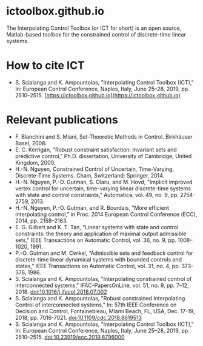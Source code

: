# ictoolbox.github.io

The Interpolating Control Toolbox (or ICT for short) is an open source, Matlab-based toolbox for the constrained control of discrete-time linear systems.

# How to cite ICT
*  S. Scialanga and K. Ampountolas, "Interpolating Control Toolbox (ICT)," In: European Control Conference, Naples, Italy, June 25–28, 2019, pp. 2510–2515. [https://ictoolbox.github.io](https://ictoolbox.github.io)


# Relevant publications
- F. Blanchini and S. Miani, Set-Theoretic Methods in Control. Birkhäuser Basel, 2008.
- E. C. Kerrigan, "Robust constraint satisfaction: Invariant sets and predictive control," Ph.D. dissertation, University of Cambridge, United Kingdom, 2000.
- H.-N. Nguyen, Constrained Control of Uncertain, Time-Varying, Discrete-Time Systems. Cham, Switzerland: Springer, 2014.
- H.-N. Nguyen, P.-O. Gutman, S. Olaru, and M. Hovd, "Implicit improved vertex control for uncertain, time-varying linear discrete-time systems with state and control constraints," Automatica, vol. 49, no. 9, pp. 2754-2759, 2013.
- H.-N. Nguyen, P.-O. Gutman, and R. Bourdais, "More efficient interpolating control," in Proc. 2014 European Control Conference (ECC), 2014, pp. 2158–2163.
- E. G. Gilbert and K. T. Tan, “Linear systems with state and control constraints: the theory and application of maximal output admissible sets," IEEE Transactions on Automatic Control, vol. 36, no. 9, pp. 1008–1020, 1991.
- P.-O. Gutman and M. Cwikel, “Admissible sets and feedback control for discrete-time linear dynamical systems with bounded controls and states,” IEEE Transactions on Automatic Control, vol. 31, no. 4, pp. 373–376, 1986.
- S. Scialanga and K. Ampountolas, "Interpolating constrained control of interconnected systems," IFAC-PapersOnLine, vol. 51, no. 9, pp. 7–12, 2018. [doi:10.1016/j.ifacol.2018.07.002](https://doi.org/10.1016/j.ifacol.2018.07.002)
- S. Scialanga and K. Ampountolas, "Robust constrained Interpolating Control of interconnected systems," In: 57th IEEE Conference on Decision and Control, Fontainebleau, Miami Beach, FL, USA, Dec. 17-19, 2018, pp. 7016-7021. [doi:10.1109/cdc.2018.8619513](https://doi.org/10.1109/cdc.2018.8619513)
-  S. Scialanga and K. Ampountolas, "Interpolating Control Toolbox (ICT)," In: European Control Conference, Naples, Italy, June 25–28, 2019, pp. 2510–2515. [doi:10.23919/ecc.2019.8796000](https://doi.org/10.23919/ecc.2019.8796000)
